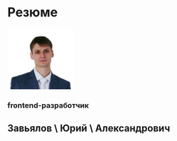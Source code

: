 
# Резюме

<img src="assets/me320-whitebg.png" alt="Photo" width="150" id="me2">

### frontend-разработчик

## Завьялов \  Юрий \ Александрович

<style>
#user-content-me2 {
  border: 3px solid #f00;
}
</style>

